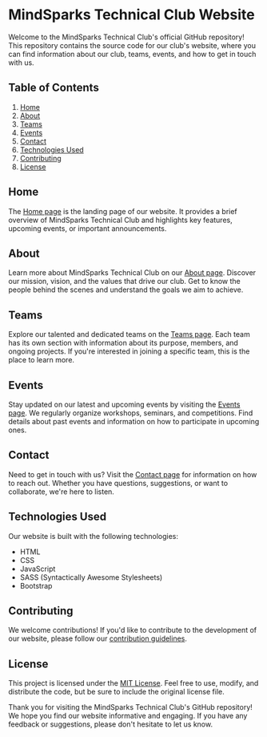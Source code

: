 # MindSparks Technical Club Website

Welcome to the MindSparks Technical Club's official GitHub repository! This repository contains the source code for our club's website, where you can find information about our club, teams, events, and how to get in touch with us.

## Table of Contents
1. [Home](#home)
2. [About](#about)
3. [Teams](#teams)
4. [Events](#events)
5. [Contact](#contact)
6. [Technologies Used](#technologies-used)
7. [Contributing](#contributing)
8. [License](#license)

## Home
The [Home page](https://mindsparks.netlify.app/) is the landing page of our website. It provides a brief overview of MindSparks Technical Club and highlights key features, upcoming events, or important announcements.

## About
Learn more about MindSparks Technical Club on our [About page](https://mindsparks.netlify.app/about). Discover our mission, vision, and the values that drive our club. Get to know the people behind the scenes and understand the goals we aim to achieve.

## Teams
Explore our talented and dedicated teams on the [Teams page](https://mindsparks.netlify.app/team). Each team has its own section with information about its purpose, members, and ongoing projects. If you're interested in joining a specific team, this is the place to learn more.

## Events
Stay updated on our latest and upcoming events by visiting the [Events page](https://mindsparks.netlify.app/portfolio). We regularly organize workshops, seminars, and competitions. Find details about past events and information on how to participate in upcoming ones.

## Contact
Need to get in touch with us? Visit the [Contact page](https://mindsparks.netlify.app/contact) for information on how to reach out. Whether you have questions, suggestions, or want to collaborate, we're here to listen.

## Technologies Used
Our website is built with the following technologies:
- HTML
- CSS
- JavaScript
- SASS (Syntactically Awesome Stylesheets)
- Bootstrap

## Contributing
We welcome contributions! If you'd like to contribute to the development of our website, please follow our [contribution guidelines](./CONTRIBUTING.md).

## License
This project is licensed under the [MIT License](./LICENSE). Feel free to use, modify, and distribute the code, but be sure to include the original license file.

Thank you for visiting the MindSparks Technical Club's GitHub repository! We hope you find our website informative and engaging. If you have any feedback or suggestions, please don't hesitate to let us know.
